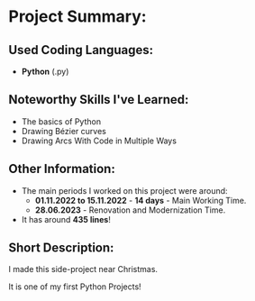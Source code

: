 # Project Summary:


## Used Coding Languages:
- **Python** (.py)


## Noteworthy Skills I've Learned:
- The basics of Python
- Drawing Bézier curves
- Drawing Arcs With Code in Multiple Ways


## Other Information:
- The main periods I worked on this project were around: 
  - **01.11.2022 to 15.11.2022** - **14 days** - Main Working Time.
  - **28.06.2023** - Renovation and Modernization Time.
- It has around **435 lines**!


## Short Description:
I made this side-project near Christmas. 

It is one of my first Python Projects!
